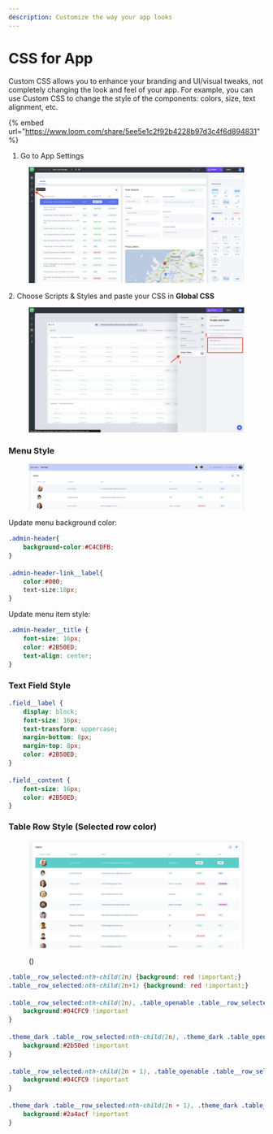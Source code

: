 ```yaml
---
description: Customize the way your app looks
---
```


# CSS for App

Custom CSS allows you to enhance your branding and UI/visual tweaks, not completely changing the look and feel of your app. For example, you can use Custom CSS to change the style of the components: colors,  size, text alignment, etc.

{% embed url="https://www.loom.com/share/5ee5e1c2f92b4228b97d3c4f6d894831" %}

1. Go to App Settings

<figure><img src="../../.gitbook/assets/Screenshot 2023-01-26 at 17.17.24.png" alt=""><figcaption></figcaption></figure>

2\. Choose Scripts & Styles and paste your CSS in **Global CSS**

<figure><img src="../../.gitbook/assets/global23 (1).jpg" alt=""><figcaption></figcaption></figure>

### Menu Style

<figure><img src="../../.gitbook/assets/image (44).png" alt=""><figcaption></figcaption></figure>

Update menu background color:

```css
.admin-header{
    background-color:#C4CDFB;
}

.admin-header-link__label{
    color:#000;
    text-size:18px;
}
```

Update menu item style:

```css
.admin-header__title {
    font-size: 16px;
    color: #2B50ED;
    text-align: center;
}
```

### Text Field Style

```css
.field__label {
    display: block;
    font-size: 16px;
    text-transform: uppercase;
    margin-bottom: 8px;
    margin-top: 8px;
    color: #2B50ED;
}

.field__content {
    font-size: 16px;
    color: #2B50ED;
}
```

### Table Row Style (Selected row color)

<figure><img src="../../.gitbook/assets/image (2).png" alt=""><figcaption><p> ()</p></figcaption></figure>

```css
.table__row_selected:nth-child(2n) {background: red !important;}
.table__row_selected:nth-child(2n+1) {background: red !important;}

.table__row_selected:nth-child(2n), .table_openable .table__row_selected:hover:nth-child(2n) {
    background:#04CFC9 !important
}

.theme_dark .table__row_selected:nth-child(2n), .theme_dark .table_openable .table__row_selected:hover:nth-child(2n) {
    background:#2b50ed !important
}

.table__row_selected:nth-child(2n + 1), .table_openable .table__row_selected:hover:nth-child(2n + 1) {
    background:#04CFC9 !important
}

.theme_dark .table__row_selected:nth-child(2n + 1), .theme_dark .table_openable .table__row_selected:hover:nth-child(2n + 1) {
    background:#2a4acf !important
}
```
